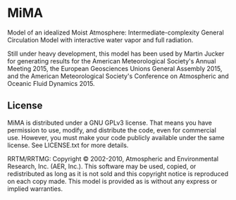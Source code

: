 # MiMA
Model of an idealized Moist Atmosphere: Intermediate-complexity General Circulation Model with interactive water vapor and full radiation.

Still under heavy development, this model has been used by Martin Jucker for generating results for
the American Meteorological Society's Annual Meeting 2015,
the European Geosciences Unions General Assembly 2015,
and the American Meteorological Society's Conference on Atmospheric and Oceanic Fluid Dynamics 2015.

## License

MiMA is distributed under a GNU GPLv3 license. That means you have permission to use, modify, and distribute the code, even for commercial use. However, you must make your code publicly available under the same license. See LICENSE.txt for more details.

RRTM/RRTMG: Copyright © 2002-2010, Atmospheric and Environmental Research, Inc. (AER, Inc.). This software
may be used, copied, or redistributed as long as it is not sold and this copyright notice is reproduced
on each copy made. This model is provided as is without any express or implied warranties.